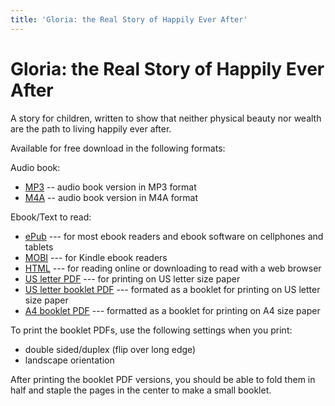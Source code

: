 ```yaml
---
title: 'Gloria: the Real Story of Happily Ever After'
---
```


# Gloria: the Real Story of Happily Ever After

A story for children, written to show that neither physical beauty nor wealth are the path to living happily ever after.

Available for free download in the following formats:

Audio book:

* [MP3](http://files.xpian.info/gloria_the_real_story_of_happily_ever_after.mp3) -- audio book version in MP3 format
* [M4A](http://files.xpian.info/gloria_the_real_story_of_happily_ever_after.m4a) -- audio book version in M4A format

Ebook/Text to read:

* [ePub](gloria_the_real_story_of_happily_ever_after.epub) --- for most ebook readers and ebook software on cellphones and tablets
* [MOBI](gloria_the_real_story_of_happily_ever_after.mobi) --- for Kindle ebook readers
* [HTML](gloria_the_real_story_of_happily_ever_after.html) --- for reading online or downloading to read with a web browser
* [US letter PDF](gloria_the_real_story_of_happily_ever_after_usletter.pdf) --- for printing on US letter size paper
* [US letter booklet PDF](gloria_the_real_story_of_happily_ever_after_usletter_booklet.pdf) --- formated as a booklet for printing on US letter size paper
* [A4 booklet PDF](gloria_the_real_story_of_happily_ever_after_a4_booklet.pdf) --- formatted as a booklet for printing on A4 size paper

To print the booklet PDFs, use the following settings when you print:
* double sided/duplex (flip over long edge)
* landscape orientation

After printing the booklet PDF versions, you should be able to fold them in half and staple the pages in the center to make a small booklet.
